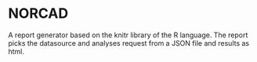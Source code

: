 # NORCAD
A report generator based on the knitr library of the R language. The report picks the datasource and analyses request from a JSON file and results as html.
